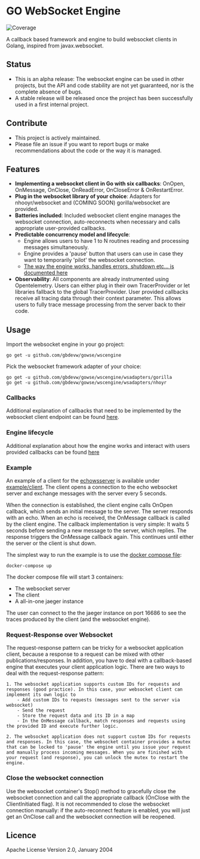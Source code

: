 # GO WebSocket Engine
![Coverage](https://img.shields.io/badge/Coverage-95.1%25-brightgreen)

A callback based framework and engine to build websocket clients in Golang, inspired from javax.websocket.

## Status

- This is an alpha release: The websocket engine can be used in other projects, but the API and code stability are not yet guaranteed, nor is the complete absence of bugs.
- A stable release will be released once the project has been successfully used in a first internal project.

## Contribute

- This project is actively maintained. 
- Please file an issue if you want to report bugs or make recommendations about the code or the way it is managed.

## Features

- **Implementing a websocket client in Go with six callbacks**: OnOpen, OnMessage, OnClose, OnReadError, OnCloseError & OnRestartError.
- **Plug in the websocket library of your choice**: Adapters for nhooyr/websocket and (COMING SOON) gorilla/websocket are provided.
- **Batteries included**: Included websocket client engine manages the websocket connection, auto-reconnects when necessary and calls appropriate user-provided callbacks.
- **Predictable concurrency model and lifecycle**: 
    - Engine allows users to have 1 to N routines reading and processing messages simultaneously.
    - Engine provides a 'pause' button that users can use in case they want to temporarily 'pilot' the websocket connection.
    - [The way the engine works, handles errors, shutdown etc... is documented here](./documentation/websocket_client_engine_operations.md)
- **Observability**: All components are already instrumented using Opentelemetry. Users can either plug in their own TracerProvider or let libraries fallback to the global TracerProvider. User provided callbacks receive all tracing data through their context parameter. This allows users to fully trace message processing from the server back to their code.

## Usage

Import the websocket engine in your go project:

```
go get -u github.com/gbdevw/gowse/wscengine
```

Pick the websocket framework adapter of your choice:

```
go get -u github.com/gbdevw/gowse/wscengine/wsadapters/gorilla
go get -u github.com/gbdevw/gowse/wscengine/wsadapters/nhoyr
```

### Callbacks

Additional explanation of callbacks that need to be implemented by the websocket client endpoint can be found [here](./documentation/callbacks.md).

### Engine lifecycle

Additional explanation about how the engine works and interact with users provided callbacks can be found [here](./documentation/websocket_client_engine_operations.md)

### Example

An example of a client for the [echowsserver](./echowsserver/echo_websocket_server.go) is available under [example/client](./example/client/websocket/client.go). The client opens a connection to the echo websocket server and exchange messages with the server every 5 seconds. 

When the connection is established, the client engine calls OnOpen callback, which sends an initial message to the server. The server responds with an echo. When an echo is received, the OnMessage callback is called by the client engine. The callback implementation is very simple: It waits 5 seconds before sending a new message to the server, which replies. The response triggers the OnMessage callback again. This continues until either the server or the client is shut down.

The simplest way to run the example is to use the [docker compose file](./compose.yaml):

```
docker-compose up
```

The docker compose file will start 3 containers:
- The websocket server
- The client
- A all-in-one jaeger instance

The user can connect to the the jaeger instance on port 16686 to see the traces produced by the client (and the websocket engine).

### Request-Response over Websocket

The request-response pattern can be tricky for a websocket application client, because a response to a request can be mixed with other publications/responses. In addition, you have to deal with a callback-based engine that executes your client application logic. There are two ways to deal with the request-response pattern:

    1. The websocket application supports custom IDs for requests and responses (good practice). In this case, your websocket client can implement its own logic to
        - Add custom IDs to requests (messages sent to the server via websocket)
        - Send the request
        - Store the request data and its ID in a map
        - In the OnMessage callback, match responses and requests using the provided ID and execute further logic.
    
    2. The websocket application does not support custom IDs for requests and responses. In this case, the websocket container provides a mutex that can be locked to 'pause' the engine until you issue your request and manually process incoming messages. When you are finished with your request (and response), you can unlock the mutex to restart the engine.

### Close the websocket connection

Use the websocket container's Stop() method to gracefully close the websocket connection and call the appropriate callback (OnClose with the ClientInitiated flag). It is not recommended to close the websocket connection manually: if the auto-reconnect feature is enabled, you will just get an OnClose call and the websocket connection will be reopened.

## Licence

Apache License Version 2.0, January 2004